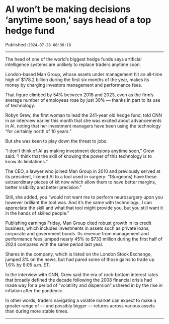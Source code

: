 # AI won’t be making decisions ‘anytime soon,’ says head of a top hedge fund

Published :`2024-07-28 08:36:18`

---

The head of one of the world’s biggest hedge funds says artificial intelligence systems are unlikely to replace traders anytime soon.

London-based Man Group, whose assets under management hit an all-time high of $178.2 billion during the first six months of the year, makes its money by charging investors management and performance fees.

That figure climbed by 54% between 2018 and 2023, even as the firm’s average number of employees rose by just 30% — thanks in part to its use of technology.

Robyn Grew, the first woman to lead the 241-year old hedge fund, told CNN in an interview earlier this month that she was excited about advancements in AI, noting that her investment managers have been using the technology “for certainly north of 10 years.”

But she was keen to play down the threat to jobs.

“I don’t think of AI as making investment decisions anytime soon,” Grew said. “I think that the skill of knowing the power of this technology is to know its limitations.”

The CEO, a lawyer who joined Man Group in 2010 and previously served at its president, likened AI to a tool used in surgery: “(Surgeons) have these extraordinary pieces of kit now which allow them to have better margins, better visibility and better precision.”

Still, she added, you “would not want me to perform neurosurgery upon you however brilliant the tool was. And it’s the same with technology…I can appreciate the skill and what that tool might provide you, but you still want it in the hands of skilled people.”

Publishing earnings Friday, Man Group cited robust growth in its credit business, which includes investments in assets such as private loans, corporate and government bonds. Its revenue from management and performance fees jumped nearly 45% to $733 million during the first half of 2024 compared with the same period last year.

Shares in the company, which is listed on the London Stock Exchange, jumped 3% on the news, but had pared some of those gains to trade up 1.6% by 8:05 a.m. ET.

In the interview with CNN, Grew said the era of rock-bottom interest rates that broadly defined the decade following the 2008 financial crisis had made way for a period of “volatility and dispersion” ushered in by the rise in inflation after the pandemic.

In other words, traders navigating a volatile market can expect to make a greater range of — and possibly bigger — returns across various assets than during more stable times.

---

